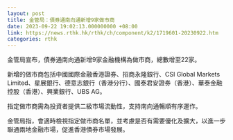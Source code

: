 ```yaml
---
layout: post
title: 金管局：債券通南向通新增9家做市商
date: 2023-09-22 19:02:13.000000000 +08:00
link: https://news.rthk.hk/rthk/ch/component/k2/1719601-20230922.htm
categories: rthk
---
```


金管局宣布，債券通南向通新增9家金融機構為做市商，總數增至22家。

新增的做市商包括中國國際金融香港證券、招商永隆銀行、CSI Global Markets Limited、星展銀行、德意志銀行（香港分行）、國泰君安證券（香港）、華泰金融控股（香港）、興業銀行、UBS AG。

指定做市商需為投資者提供二級市場流動性，支持南向通暢順有序運作。

金管局指，會適時檢視指定做市商名單，並考慮是否有需要優化及擴大，以進一步聯通兩地金融市場，促進香港債券市場發展。
